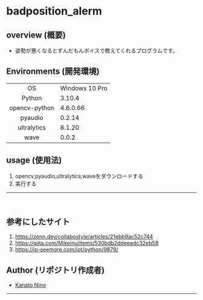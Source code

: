 # badposition_alerm

## overview (概要)
- 姿勢が悪くなるとずんだもんボイスで教えてくれるプログラムです。

## Environments (開発環境)
|          |     |
|   :-:    | --- |
| OS       | Windows 10 Pro |
| Python   | 3.10.4 |
| opencv-python | 4.6.0.66 |
| pyaudio  | 0.2.14 |
| ultralytics | 8.1.20 |
| wave | 0.0.2 |

## usage (使用法)
1. opencv,pyaudio,ultralytics,waveをダウンロードする
2. 実行する
---
<br>

## 参考にしたサイト
1. https://zenn.dev/collabostyle/articles/21ebb9ac52c744
2. https://qiita.com/Mikeinu/items/530bdb2ddeeedc32eb58
3. https://jp-seemore.com/iot/python/9879/

## Author (リポジトリ作成者)
- [Kanato Nino](https://github.com/NKanato)

---

